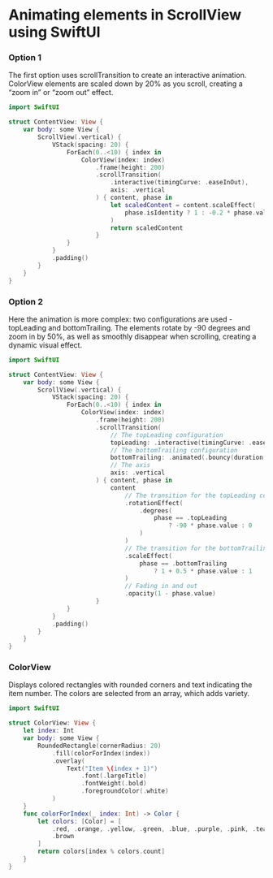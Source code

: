 # Animating elements in ScrollView using SwiftUI
### Option 1
The first option uses scrollTransition to create an interactive animation. 
ColorView elements are scaled down by 20% as you scroll, creating a “zoom in” or “zoom out” effect.
```swift
import SwiftUI

struct ContentView: View {
    var body: some View {
        ScrollView(.vertical) {
            VStack(spacing: 20) {
                ForEach(0..<10) { index in
                    ColorView(index: index)
                        .frame(height: 200)
                        .scrollTransition(
                            .interactive(timingCurve: .easeInOut),
                            axis: .vertical
                        ) { content, phase in
                            let scaledContent = content.scaleEffect(
                                phase.isIdentity ? 1 : -0.2 * phase.value
                            )
                            return scaledContent
                        }
                }
            }
            .padding()
        }
    }
}
```
### Option 2
Here the animation is more complex: two configurations are used - topLeading and bottomTrailing. The elements rotate by -90 degrees and zoom in by 50%, as well as smoothly disappear when scrolling, creating a dynamic visual effect.
```swift
import SwiftUI

struct ContentView: View {
    var body: some View {
        ScrollView(.vertical) {
            VStack(spacing: 20) {
                ForEach(0..<10) { index in
                    ColorView(index: index)
                        .frame(height: 200)
                        .scrollTransition(
                            // The topLeading configuration
                            topLeading: .interactive(timingCurve: .easeIn),
                            // The bottomTrailing configuration
                            bottomTrailing: .animated(.bouncy(duration: 0.8)),
                            // The axis
                            axis: .vertical
                        ) { content, phase in
                            content
                                // The transition for the topLeading configuration
                                .rotationEffect(
                                    .degrees(
                                        phase == .topLeading
                                            ? -90 * phase.value : 0
                                    )
                                )
                                // The transition for the bottomTrailing configuration
                                .scaleEffect(
                                    phase == .bottomTrailing
                                        ? 1 + 0.5 * phase.value : 1
                                )
                                // Fading in and out
                                .opacity(1 - phase.value)
                        }
                }
            }
            .padding()
        }
    }
}
```
### ColorView
Displays colored rectangles with rounded corners and text indicating the item number. The colors are selected from an array, which adds variety.
```swift
import SwiftUI

struct ColorView: View {
    let index: Int
    var body: some View {
        RoundedRectangle(cornerRadius: 20)
            .fill(colorForIndex(index))
            .overlay(
                Text("Item \(index + 1)")
                    .font(.largeTitle)
                    .fontWeight(.bold)
                    .foregroundColor(.white)
            )
    }
    func colorForIndex(_ index: Int) -> Color {
        let colors: [Color] = [
            .red, .orange, .yellow, .green, .blue, .purple, .pink, .teal, .cyan,
            .brown
        ]
        return colors[index % colors.count]
    }
}
```